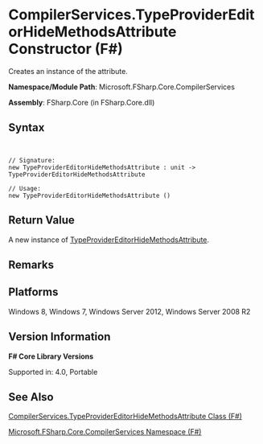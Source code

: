 # CompilerServices.TypeProviderEditorHideMethodsAttribute Constructor (F#)

Creates an instance of the attribute.

**Namespace/Module Path**: Microsoft.FSharp.Core.CompilerServices

**Assembly**: FSharp.Core (in FSharp.Core.dll)


## Syntax


```


// Signature:
new TypeProviderEditorHideMethodsAttribute : unit -> TypeProviderEditorHideMethodsAttribute

// Usage:
new TypeProviderEditorHideMethodsAttribute ()

```



## Return Value
A new instance of [TypeProviderEditorHideMethodsAttribute](http://msdn.microsoft.com/en-us/library/dea2241e-f83c-465f-aa01-8211b68842a7).


## Remarks

## Platforms
Windows 8, Windows 7, Windows Server 2012, Windows Server 2008 R2


## Version Information
**F# Core Library Versions**

Supported in: 4.0, Portable




## See Also
[CompilerServices.TypeProviderEditorHideMethodsAttribute Class &#40;F&#35;&#41;](CompilerServices.TypeProviderEditorHideMethodsAttribute-Class-%28FSharp%29.md)

[Microsoft.FSharp.Core.CompilerServices Namespace &#40;F&#35;&#41;](Microsoft.FSharp.Core.CompilerServices-Namespace-%28FSharp%29.md)

